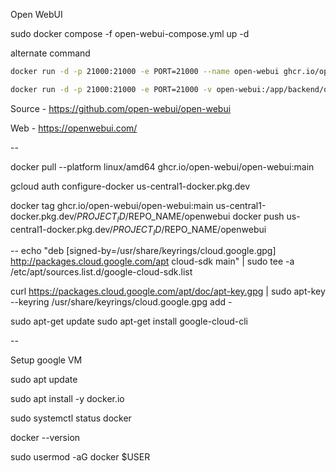 Open WebUI


sudo docker compose -f open-webui-compose.yml up -d

alternate command

```bash
docker run -d -p 21000:21000 -e PORT=21000 --name open-webui ghcr.io/open-webui/open-webui:main

docker run -d -p 21000:21000 -e PORT=21000 -v open-webui:/app/backend/data --name open-webui ghcr.io/open-webui/open-webui:main
```

Source - https://github.com/open-webui/open-webui

Web - https://openwebui.com/

--

docker pull --platform linux/amd64 ghcr.io/open-webui/open-webui:main


gcloud auth configure-docker us-central1-docker.pkg.dev


docker tag ghcr.io/open-webui/open-webui:main us-central1-docker.pkg.dev/$PROJECT_ID/$REPO_NAME/openwebui
docker push us-central1-docker.pkg.dev/$PROJECT_ID/$REPO_NAME/openwebui


--
echo "deb [signed-by=/usr/share/keyrings/cloud.google.gpg] http://packages.cloud.google.com/apt cloud-sdk main" | sudo tee -a /etc/apt/sources.list.d/google-cloud-sdk.list


curl https://packages.cloud.google.com/apt/doc/apt-key.gpg | sudo apt-key --keyring /usr/share/keyrings/cloud.google.gpg add -





sudo apt-get update
sudo apt-get install google-cloud-cli


--

Setup google VM

sudo apt update


sudo apt install -y docker.io

sudo systemctl status docker


docker --version

sudo usermod -aG docker $USER


